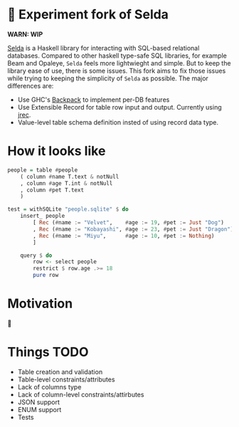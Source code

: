 🚧 Experiment fork of Selda
===========================
**WARN: WIP**

[Selda](https://github.com/valderman/selda) is a Haskell library for interacting with SQL-based relational databases.
Compared to other haskell type-safe SQL libraries, for example Beam and Opaleye, `Selda` feels more lightwieght and simple. But to keep the library ease of use, there is some issues.
This fork aims to fix those issues while trying to keeping the simplicity of `Selda` as possible.
The major differences are:

* Use GHC's [Backpack](https://gitlab.haskell.org/ghc/ghc/-/wikis/backpack) to implement per-DB features
* Use Extensible Record for table row input and output. Currently using [jrec](https://github.com/juspay/jrec).
* Value-level table schema definition insted of using record data type.

How it looks like
=================

```haskell
people = table #people
    ( column #name T.text & notNull
    , column #age T.int & notNull
    , column #pet T.text
    )

test = withSQLite "people.sqlite" $ do
    insert_ people
        [ Rec (#name := "Velvet",    #age := 19, #pet := Just "Dog")
        , Rec (#name := "Kobayashi", #age := 23, #pet := Just "Dragon")
        , Rec (#name := "Miyu",      #age := 10, #pet := Nothing)
        ]

    query $ do
        row <- select people
        restrict $ row.age .>= 18
        pure row
```

Motivation
==========

🚧

Things TODO
=============================

* Table creation and validation
* Table-level constraints/attributes
* Lack of columns type
* Lack of column-level constraints/attirbutes
* JSON support
* ENUM support
* Tests
